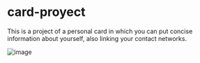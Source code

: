 # card-proyect
This is a project of a personal card in which you can put concise information about yourself, also linking your contact networks.

![image](https://user-images.githubusercontent.com/106553827/184976729-7d1fa038-f018-491f-a1c4-e776d4f2778c.png)
